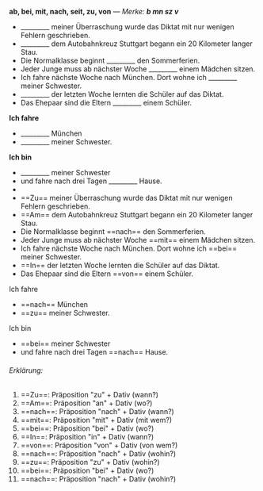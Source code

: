 **ab, bei, mit, nach, seit, zu, von** — _Merke: **b mn sz v**_

- _________ meiner Überraschung wurde das Diktat mit nur wenigen Fehlern geschrieben.  
- _________ dem Autobahnkreuz Stuttgart begann ein 20 Kilometer langer Stau.  
- Die Normalklasse beginnt _________ den Sommerferien.  
- Jeder Junge muss ab nächster Woche _________ einem Mädchen sitzen.  
- Ich fahre nächste Woche nach München. Dort wohne ich _________ meiner Schwester.  
- _________ der letzten Woche lernten die Schüler auf das Diktat.  
- Das Ehepaar sind die Eltern _________ einem Schüler.  

**Ich fahre**  
- _________ München  
- _________ meiner Schwester.  

**Ich bin**  
- _________ meiner Schwester  
- und fahre nach drei Tagen _________ Hause.
- 
- ==Zu== meiner Überraschung wurde das Diktat mit nur wenigen Fehlern geschrieben.
- ==Am== dem Autobahnkreuz Stuttgart begann ein 20 Kilometer langer Stau.
- Die Normalklasse beginnt ==nach== den Sommerferien.
- Jeder Junge muss ab nächster Woche ==mit== einem Mädchen sitzen.
- Ich fahre nächste Woche nach München. Dort wohne ich ==bei== meiner Schwester.
- ==In== der letzten Woche lernten die Schüler auf das Diktat.
- Das Ehepaar sind die Eltern ==von== einem Schüler.

Ich fahre
- ==nach== München
- ==zu== meiner Schwester.

Ich bin
- ==bei== meiner Schwester
- und fahre nach drei Tagen ==nach== Hause.

###### Erklärung:
1) ==Zu==: Präposition "zu" + Dativ (wann?)
2) ==Am==: Präposition "an" + Dativ (wo?)
3) ==nach==: Präposition "nach" + Dativ (wann?)
4) ==mit==: Präposition "mit" + Dativ (mit wem?)
5) ==bei==: Präposition "bei" + Dativ (wo?)
6) ==In==: Präposition "in" + Dativ (wann?)
7) ==von==: Präposition "von" + Dativ (von wem?)
8) ==nach==: Präposition "nach" + Dativ (wohin?)
9) ==zu==: Präposition "zu" + Dativ (wohin?)
10) ==bei==: Präposition "bei" + Dativ (wo?)
11) ==nach==: Präposition "nach" + Dativ (wohin?)